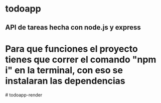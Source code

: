 # todoapp

## API de tareas hecha con node.js y express






# Para que funciones el proyecto tienes que correr el comando "npm i" en la terminal, con eso se instalaran las dependencias
#   t o d o a p p - r e n d e r  
 